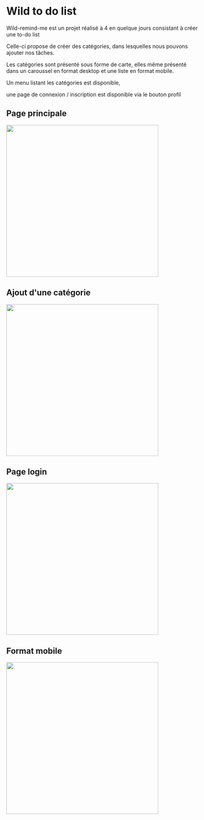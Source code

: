 # Wild to do list

Wild-remind-me est un projet réalisé à 4 en quelque jours consistant à créer une to-do list

Celle-ci propose de créer des catégories, dans lesquelles nous pouvons ajouter nos tâches.

Les catégories sont présenté sous forme de carte, elles même présenté dans un caroussel en format desktop et une liste en format mobile.

Un menu listant les catégories est disponible,

une page de connexion / inscription est disponible via le bouton profil

## Page principale

<img src="https://github.com/user-attachments/assets/2441fa3a-41e1-49b5-b781-4e6702052269" width="400" />

## Ajout d'une catégorie

<img src="https://github.com/user-attachments/assets/feff87b5-4ce1-4bc8-804b-8091b8e53598" width="400" />

## Page login

<img src="https://github.com/user-attachments/assets/c29c6b66-9dec-40fa-a432-1a9dbbc54aac" width="400" />

## Format mobile
<img src="https://github.com/user-attachments/assets/5c4b2465-db50-4899-b2db-e989becdc83a" width="400" />
